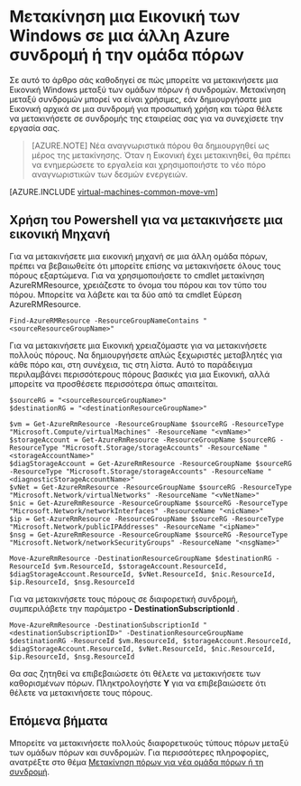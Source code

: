 <properties
    pageTitle="Μετακίνηση Windows Εικονική | Microsoft Azure"
    description="Μετακίνηση μια Εικονική Windows άλλο Azure συνδρομή ή την ομάδα πόρων στο μοντέλο ανάπτυξης διαχείρισης πόρων."
    services="virtual-machines-windows"
    documentationCenter=""
    authors="cynthn"
    manager="timlt"
    editor=""
    tags="azure-resource-manager"/>

<tags
    ms.service="virtual-machines-windows"
    ms.workload="infrastructure-services"
    ms.tgt_pltfrm="na"
    ms.devlang="na"
    ms.topic="article"
    ms.date="08/08/2016"
    ms.author="cynthn"/>

    


# <a name="move-a-windows-vm-to-another-azure-subscription-or-resource-group"></a>Μετακίνηση μια Εικονική των Windows σε μια άλλη Azure συνδρομή ή την ομάδα πόρων 

Σε αυτό το άρθρο σάς καθοδηγεί σε πώς μπορείτε να μετακινήσετε μια Εικονική Windows μεταξύ των ομάδων πόρων ή συνδρομών. Μετακίνηση μεταξύ συνδρομών μπορεί να είναι χρήσιμες, εάν δημιουργήσατε μια Εικονική αρχικά σε μια συνδρομή για προσωπική χρήση και τώρα θέλετε να μετακινήσετε σε συνδρομής της εταιρείας σας για να συνεχίσετε την εργασία σας.

> [AZURE.NOTE] Νέα αναγνωριστικά πόρου θα δημιουργηθεί ως μέρος της μετακίνησης. Όταν η Εικονική έχει μετακινηθεί, θα πρέπει να ενημερώσετε το εργαλεία και χρησιμοποιήστε το νέο πόρο αναγνωριστικών των δεσμών ενεργειών. 


[AZURE.INCLUDE [virtual-machines-common-move-vm](../../includes/virtual-machines-common-move-vm.md)]


## <a name="use-powershell-to-move-a-vm"></a>Χρήση του Powershell για να μετακινήσετε μια εικονική Μηχανή

Για να μετακινήσετε μια εικονική μηχανή σε μια άλλη ομάδα πόρων, πρέπει να βεβαιωθείτε ότι μπορείτε επίσης να μετακινήσετε όλους τους πόρους εξαρτώμενα. Για να χρησιμοποιήσετε το cmdlet μετακίνηση AzureRMResource, χρειάζεστε το όνομα του πόρου και τον τύπο του πόρου. Μπορείτε να λάβετε και τα δύο από τα cmdlet Εύρεση AzureRMResource.

    Find-AzureRMResource -ResourceGroupNameContains "<sourceResourceGroupName>"
    

Για να μετακινήσετε μια Εικονική χρειαζόμαστε για να μετακινήσετε πολλούς πόρους. Να δημιουργήσετε απλώς ξεχωριστές μεταβλητές για κάθε πόρο και, στη συνέχεια, τις στη λίστα. Αυτό το παράδειγμα περιλαμβάνει περισσότερους πόρους βασικές για μια Εικονική, αλλά μπορείτε να προσθέσετε περισσότερα όπως απαιτείται.

    $sourceRG = "<sourceResourceGroupName>"
    $destinationRG = "<destinationResourceGroupName>"
    
    $vm = Get-AzureRmResource -ResourceGroupName $sourceRG -ResourceType "Microsoft.Compute/virtualMachines" -ResourceName "<vmName>"
    $storageAccount = Get-AzureRmResource -ResourceGroupName $sourceRG -ResourceType "Microsoft.Storage/storageAccounts" -ResourceName "<storageAccountName>"
    $diagStorageAccount = Get-AzureRmResource -ResourceGroupName $sourceRG -ResourceType "Microsoft.Storage/storageAccounts" -ResourceName "<diagnosticStorageAccountName>"
    $vNet = Get-AzureRmResource -ResourceGroupName $sourceRG -ResourceType "Microsoft.Network/virtualNetworks" -ResourceName "<vNetName>"
    $nic = Get-AzureRmResource -ResourceGroupName $sourceRG -ResourceType "Microsoft.Network/networkInterfaces" -ResourceName "<nicName>"
    $ip = Get-AzureRmResource -ResourceGroupName $sourceRG -ResourceType "Microsoft.Network/publicIPAddresses" -ResourceName "<ipName>"
    $nsg = Get-AzureRmResource -ResourceGroupName $sourceRG -ResourceType "Microsoft.Network/networkSecurityGroups" -ResourceName "<nsgName>"
    
    Move-AzureRmResource -DestinationResourceGroupName $destinationRG -ResourceId $vm.ResourceId, $storageAccount.ResourceId, $diagStorageAccount.ResourceId, $vNet.ResourceId, $nic.ResourceId, $ip.ResourceId, $nsg.ResourceId

Για να μετακινήσετε τους πόρους σε διαφορετική συνδρομή, συμπεριλάβετε την παράμετρο **- DestinationSubscriptionId** . 

    Move-AzureRmResource -DestinationSubscriptionId "<destinationSubscriptionID>" -DestinationResourceGroupName $destinationRG -ResourceId $vm.ResourceId, $storageAccount.ResourceId, $diagStorageAccount.ResourceId, $vNet.ResourceId, $nic.ResourceId, $ip.ResourceId, $nsg.ResourceId



Θα σας ζητηθεί να επιβεβαιώσετε ότι θέλετε να μετακινήσετε των καθορισμένων πόρων. Πληκτρολογήστε **Y** για να επιβεβαιώσετε ότι θέλετε να μετακινήσετε τους πόρους.

  
## <a name="next-steps"></a>Επόμενα βήματα

Μπορείτε να μετακινήσετε πολλούς διαφορετικούς τύπους πόρων μεταξύ των ομάδων πόρων και συνδρομών. Για περισσότερες πληροφορίες, ανατρέξτε στο θέμα [Μετακίνηση πόρων για νέα ομάδα πόρων ή τη συνδρομή](../resource-group-move-resources.md).    